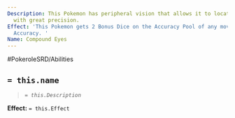 ```yaml
---
Description: This Pokemon has peripheral vision that allows it to locate its targets
  with great precision.
Effect: 'This Pokemon gets 2 Bonus Dice on the Accuracy Pool of any move with Reduced
  Accuracy. '
Name: Compound Eyes
---
```


#PokeroleSRD/Abilities

## `= this.name`

> *`= this.Description`*

**Effect:** `= this.Effect`